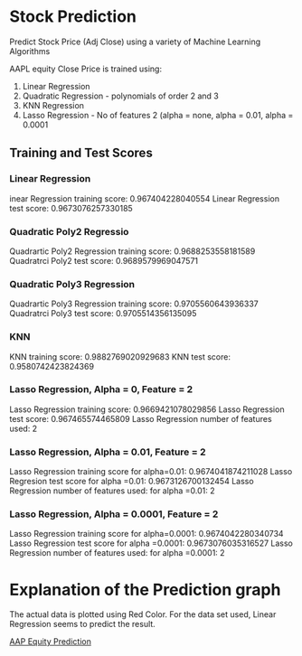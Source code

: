 # Stock Prediction
Predict Stock Price (Adj Close) using a variety of Machine Learning Algorithms

AAPL equity Close Price is trained using:
1. Linear Regression
1. Quadratic Regression - polynomials of order 2 and 3
1. KNN Regression
1. Lasso Regression - No of features 2 (alpha = none, alpha = 0.01, alpha = 0.0001

## Training and Test Scores
### Linear Regression
inear Regression training score: 0.967404228040554
Linear Regression test score:  0.9673076257330185

### Quadratic Poly2 Regressio
Quadrartic Poly2 Regression training score: 0.9688253558181589
Quadratrci Poly2  test score:  0.9689579969047571

### Quadratic Poly3 Regression
Quadrartic Poly3 Regression training score: 0.9705560643936337
Quadratrci Poly3  test score:  0.9705514356135095

### KNN
KNN training score: 0.9882769020929683
KNN test score:  0.9580742423824369

### Lasso Regression, Alpha = 0, Feature = 2
Lasso Regression training score: 0.9669421078029856
Lasso Regression test score:  0.967465574465809
Lasso Regression number of features used:  2

### Lasso Regression, Alpha = 0.01, Feature = 2
Lasso Regression training score for alpha=0.01: 0.9674041874211028
Lasso Regresion test score for alpha =0.01:  0.9673126700132454
Lasso Regression number of features used: for alpha =0.01: 2

### Lasso Regression, Alpha = 0.0001, Feature = 2
Lasso Regression training score for alpha=0.0001: 0.9674042280340734
Lasso Regression test score for alpha =0.0001:  0.9673076035316527
Lasso Regression number of features used: for alpha =0.0001: 2

# Explanation of the Prediction graph
The actual data is plotted using Red Color. For the data set used,
Linear Regression seems to predict the result.

[AAP Equity Prediction](../)


